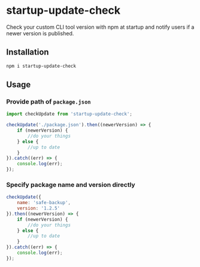 # startup-update-check
Check your custom CLI tool version with npm at startup and notify users if a newer version is published.


## Installation
```sh
npm i startup-update-check
```

## Usage
### Provide path of `package.json`
```js
import checkUpdate from 'startup-update-check';

checkUpdate('./package.json').then((newerVersion) => {
    if (newerVersion) {
        //do your things
    } else {
        //up to date
    }
}).catch((err) => {
    console.log(err);
});
```
### Specify package name and version directly
```js
checkUpdate({
    name: 'safe-backup',
    version: '1.2.5'
}).then((newerVersion) => {
    if (newerVersion) {
        //do your things
    } else {
        //up to date
    }
}).catch((err) => {
    console.log(err);
});
```